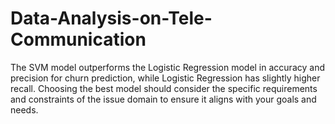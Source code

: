 # Data-Analysis-on-Tele-Communication
The SVM model outperforms the Logistic Regression model in accuracy and precision for churn prediction, while Logistic Regression has slightly higher recall. Choosing the best model should consider the specific requirements and constraints of the issue domain to ensure it aligns with your goals and needs.
